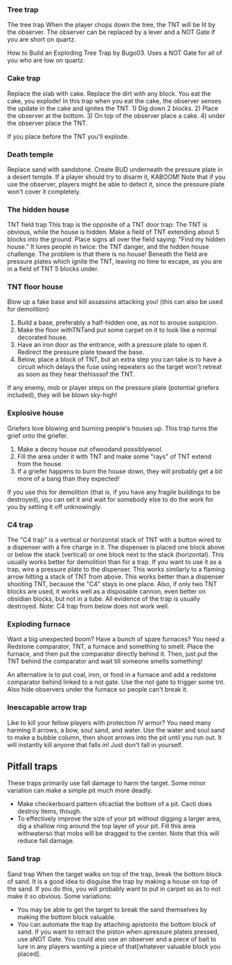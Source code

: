 ### Tree trap
























The tree trap
When the player chops down the tree, the TNT will be lit by the observer. The observer can be replaced by a lever and a NOT Gate if you are short on quartz.                          

How to Build an Exploding Tree Trap by Bugo03. Uses a NOT Gate for all of you who are low on quartz.

### Cake trap
























Replace the slab with cake. Replace the dirt with any block.
You eat the cake, you explode! In this trap when you eat the cake, the observer senses the update in the cake and ignites the TNT. 1) Dig down 2 blocks. 2) Place the observer at the bottom. 3) On top of the observer place a cake. 4) under the observer place the TNT.

If you place before the TNT you'll explode.


### Death temple
























Replace sand with sandstone.
Create BUD underneath the pressure plate in a desert temple. If a player should try to disarm it, KABOOM! Note that if you use the observer, players might be able to detect it, since the pressure plate won't cover it completely.


### The hidden house
























TNT field trap
This trap is the opposite of a TNT door trap: The TNT is obvious, while the house is hidden. Make a field of TNT extending about 5 blocks into the ground. Place signs all over the field saying: "Find my hidden house." It lures people in twice: the TNT danger, and the hidden house challenge. The problem is that there is no house! Beneath the field are pressure plates which ignite the TNT, leaving no time to escape, as you are in a field of TNT 5 blocks under.


### TNT floor house
Blow up a fake base and kill assassins attacking you! (this can also be used for demolition)

1. Build a base, preferably a half-hidden one, as not to arouse suspicion.
2. Make the floor withTNTand put some carpet on it to look like a normal decorated house.
3. Have an iron door as the entrance, with a pressure plate to open it. Redirect the pressure plate toward the base.
4. Below, place a block of TNT, but an extra step you can take is to have a circuit which delays the fuse using repeaters so the target won't retreat as soon as they hear thehisssof the TNT.

If any enemy, mob or player steps on the pressure plate (potential griefers included), they will be blown sky-high!


### Explosive house
Griefers love blowing and burning people's houses up. This trap turns the grief onto the griefer.

1. Make a decoy house out ofwoodand possiblywool.
2. Fill the area under it with TNT and make some "rays" of TNT extend from the house.
3. If a griefer happens to burn the house down, they will probably get a bit more of a bang than they expected!

If you use this for demolition (that is, if you have any fragile buildings to be destroyed), you can set it and wait for somebody else to do the work for you by setting it off unknowingly.


### C4 trap
The "C4 trap" is a vertical or horizontal stack of TNT with a button wired to a dispenser with a fire charge in it. The dispenser is placed one block above or below the stack (vertical) or one block next to the stack (horizontal). This usually works better for demolition than for a trap. If you want to use it as a trap, wire a pressure plate to the dispenser. This works similarly to a flaming arrow hitting a stack of TNT from above. This works better than a dispenser shooting TNT, because the "C4" stays in one place. Also, if only two TNT blocks are used, it works well as a disposable cannon, even better on obsidian blocks, but not in a tube. All evidence of the trap is usually destroyed. Note: C4 trap from below does not work well.

### Exploding furnace
Want a big unexpected boom? Have a bunch of spare furnaces? You need a Redstone comparator, TNT, a furnace and something to smelt. Place the furnace, and then put the comparator directly behind it. Then, just put the TNT behind the comparator and wait till someone smelts something!

An alternative is to put coal, iron, or food in a furnace and add a redstone comparator behind linked to a not gate. Use the not gate to trigger some tnt. Also hide observers under the furnace so people can't break it.

### Inescapable arrow trap
Like to kill your fellow players with protection IV armor? You need many harming II arrows, a bow, soul sand, and water. Use the water and soul sand to make a bubble column, then shoot arrows into the pit until you run out. It will instantly kill anyone that falls in! Just don't fall in yourself.

## Pitfall traps
These traps primarily use fall damage to harm the target. Some minor variation can make a simple pit much more deadly.

- Make checkerboard pattern ofcactiat the bottom of a pit. Cacti does destroy items, though.
- To effectively improve the size of your pit without digging a larger area, dig a shallow ring around the top layer of your pit. Fill this area withwaterso that mobs will be dragged to the center. Note that this will reduce fall damage.

### Sand trap


























































Sand trap
When the target walks on top of the trap, break the bottom block of sand. It is a good idea to disguise the trap by making a house on top of the sand. If you do this, you will probably want to put in carpet so as to not make it so obvious. Some variations:

- You may be able to get the target to break the sand themselves by making the bottom block valuable.
- You can automate the trap by attaching apistonto the bottom block of sand. If you want to retract the piston when apressure plateis pressed, use aNOT Gate. You could also use an observer and a piece of bait to lure in any players wanting a piece of that[whatever valuable block you placed].

